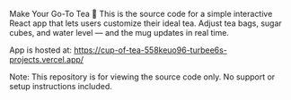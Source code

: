 Make Your Go-To Tea 🍵
This is the source code for a simple interactive React app that lets users customize their ideal tea. Adjust tea bags, sugar cubes, and water level — and the mug updates in real time.

App is hosted at:
https://cup-of-tea-558keuo96-turbee6s-projects.vercel.app/

Note: This repository is for viewing the source code only. No support or setup instructions included.
